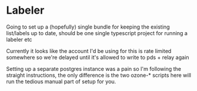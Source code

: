 # Labeler

Going to set up a (hopefully) single bundle for keeping the existing list/labels up to date, should be one single typescript project for running a labeler etc

Currently it looks like the account I'd be using for this is rate limited somewhere so we're delayed until it's allowed to write to pds + relay again

Setting up a separate postgres instance was a pain so I'm following the straight instructions, the only difference is the two ozone-* scripts here will run the tedious manual part of setup for you.